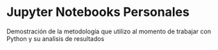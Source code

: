 # Jupyter Notebooks Personales

Demostración de la metodología que utilizo al momento de trabajar con Python y su analisis de resultados
